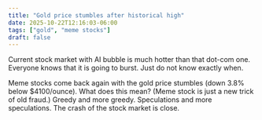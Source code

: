 ```yaml
---
title: "Gold price stumbles after historical high"
date: 2025-10-22T12:16:03-06:00
tags: ["gold", "meme stocks"]
draft: false
---
```


Current stock market with AI bubble is much hotter than that dot-com one. Everyone knows that it is going to burst. Just do not know exactly when. 

Meme stocks come back again with the gold price stumbles (down 3.8% below $4100/ounce). What does this mean? (Meme stock is just a new trick of old fraud.) Greedy and more greedy. Speculations and more speculations. The crash of the stock market is close. 

